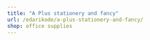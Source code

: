 ```yaml
---
title: "A Plus stationery and fancy"
url: /edarikode/a-plus-stationery-and-fancy/
shop: office supplies
---
```

